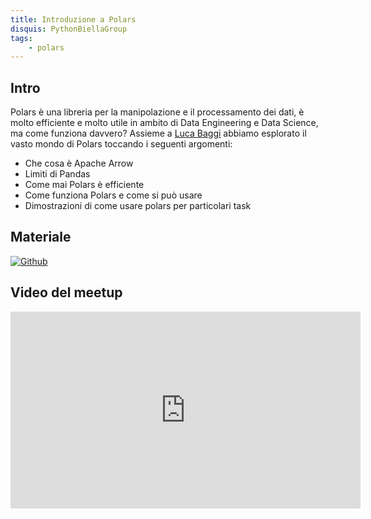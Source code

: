 ```yaml
---
title: Introduzione a Polars
disquis: PythonBiellaGroup
tags:
    - polars
---
```


## Intro

Polars è una libreria per la manipolazione e il processamento dei dati, è molto efficiente e molto utile in ambito di Data Engineering e Data Science, ma come funziona davvero?
Assieme a [Luca Baggi](https://www.linkedin.com/in/lucabaggi/) abbiamo esplorato il vasto mondo di Polars toccando i seguenti argomenti:

* Che cosa è Apache Arrow
* Limiti di Pandas
* Come mai Polars è efficiente
* Come funziona Polars e come si può usare
* Dimostrazioni di come usare polars per particolari task

## Materiale

[![Github](https://img.shields.io/badge/GitHub-181717.svg?style=for-the-badge&logo=GitHub&logoColor=white)](https://github.com/baggiponte/polars-katas)

## Video del meetup

<iframe width="560" height="315" src="https://www.youtube.com/embed/_63lctyG2U8?si=hSJAfxidc94Fxz1f" title="YouTube video player" frameborder="0" allow="accelerometer; autoplay; clipboard-write; encrypted-media; gyroscope; picture-in-picture; web-share" allowfullscreen></iframe>